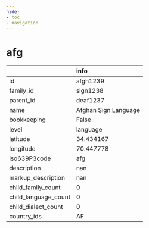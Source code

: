 ```yaml
---
hide:
- toc
- navigation
---
```

# afg
|                      | info                 |
|:---------------------|:---------------------|
| id                   | afgh1239             |
| family_id            | sign1238             |
| parent_id            | deaf1237             |
| name                 | Afghan Sign Language |
| bookkeeping          | False                |
| level                | language             |
| latitude             | 34.434167            |
| longitude            | 70.447778            |
| iso639P3code         | afg                  |
| description          | nan                  |
| markup_description   | nan                  |
| child_family_count   | 0                    |
| child_language_count | 0                    |
| child_dialect_count  | 0                    |
| country_ids          | AF                   |